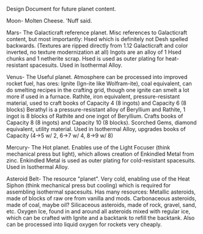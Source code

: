 Design Document for future planet content.

Moon- Molten Cheese. 'Nuff said.

Mars- The Galacticraft reference planet. Misc references to Galacticraft content, but most importantly: 
Hsed which is definitely not Desh spelled backwards. (Textures are ripped directly from 1.12 Galacticraft and color inverted, no texture modernization at all) Ingots are an alloy of 1 Hsed chunks and 1 netherite scrap. 
Hsed is used as outer plating for heat-resistant spacesuits. Used in Isothermal Alloy.

Venus- The Useful planet. Atmosphere can be processed into improved rocket fuel, has ores:
Ignite (Ign-ite like Wolfram-ite), coal equivalent, can do smelting recipes in the crafting grid, though one ignite can smelt a lot more if used in a furnace.
Rathite, iron equivalent, pressure-resistant material, used to craft books of Capacity 4 (8 ingots) and Capacity 6 (8 blocks)
Berathyl is a pressure-resistant alloy of Beryllium and Rathite, 1 ingot is 8 blocks of Rathite and one ingot of Beryllium. Crafts books of Capacity 8 (8 ingots) and Capacity 10 (8 blocks).
Scorched Gems, diamond equivalent, utility material. Used in Isothermal Alloy, upgrades books of Capacity (4->5 w/ 2, 6->7 w/ 4, 8->9 w/ 8)

Mercury- The Hot planet. Enables use of the Light Focuser (think mechanical press but light), which allows creation of Enkindled Metal from zinc.
Enkindled Metal is used as outer plating for cold-resistant spacesuits. Used in Isothermal Alloy.

Asteroid Belt- The resource "planet". Very cold, enabling use of the Heat Siphon (think mechanical press but cooling) which is required for assembling isothermal spacesuits. Has many resources:
Metallic asteroids, made of blocks of raw ore from vanilla and mods.
Carbonaceous asteroids, made of coal, maybe oil?
Silicaceous asteroids, made of rock, gravel, sand, etc.
Oxygen Ice, found in and around all asteroids mixed with regular ice, which can be crafted with Ignite and a backtank to refill the backtank. Also can be processed into liquid oxygen for rockets very cheaply.
